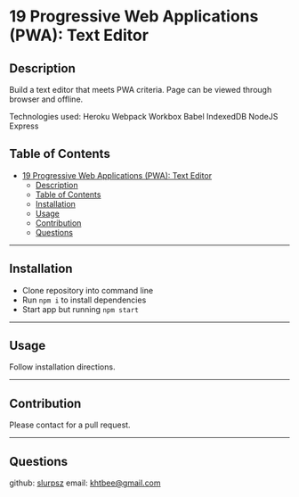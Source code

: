 # 19 Progressive Web Applications (PWA): Text Editor

## Description

Build a text editor that meets PWA criteria. Page can be viewed through browser and offline. 

Technologies used:
Heroku
Webpack
Workbox
Babel
IndexedDB
NodeJS
Express

## Table of Contents

- [19 Progressive Web Applications (PWA): Text Editor](#19-progressive-web-applications-pwa-text-editor)
  - [Description](#description)
  - [Table of Contents](#table-of-contents)
  - [Installation](#installation)
  - [Usage](#usage)
  - [Contribution](#contribution)
  - [Questions](#questions)
---
## Installation

 * Clone repository into command line
 * Run `npm i` to install dependencies
 * Start app but running `npm start`


---
## Usage

Follow installation directions.

---
## Contribution

Please contact for a pull request.

---
## Questions

github: [slurpsz](https://github.com/slurpsz)
email: khtbee@gmail.com